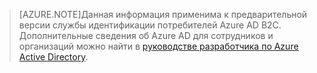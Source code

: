 > [AZURE.NOTE]Данная информация применима к предварительной версии службы идентификации потребителей Azure AD B2C. Дополнительные сведения об Azure AD для сотрудников и организаций можно найти в [руководстве разработчика по Azure Active Directory](active-directory-developers-guide.md).

<!---HONumber=Sept15_HO3-->
